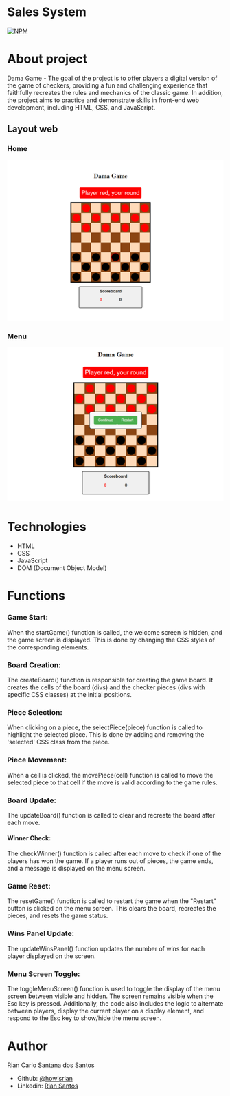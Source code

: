 # Sales System
[![NPM](https://img.shields.io/npm/l/react)](https://github.com/howisrian/damas/blob/main/LICENSE) 

# About project

Dama Game - The goal of the project is to offer players a digital version of the game of checkers, providing a fun and challenging experience that faithfully recreates the rules and mechanics of the classic game. In addition, the project aims to practice and demonstrate skills in front-end web development, including HTML, CSS, and JavaScript.

## Layout web

### Home
![Home section](./.github/dama_game.png)

### Menu
![Menu screen](./.github/menu-screen.png)

# Technologies 
- HTML
- CSS
- JavaScript
- DOM (Document Object Model)

# Functions

### Game Start: 
When the startGame() function is called, the welcome screen is hidden, and the game screen is displayed. This is done by changing the CSS styles of the corresponding elements.

### Board Creation: 
The createBoard() function is responsible for creating the game board. It creates the cells of the board (divs) and the checker pieces (divs with specific CSS classes) at the initial positions.

### Piece Selection: 
When clicking on a piece, the selectPiece(piece) function is called to highlight the selected piece. This is done by adding and removing the 'selected' CSS class from the piece.

### Piece Movement: 
When a cell is clicked, the movePiece(cell) function is called to move the selected piece to that cell if the move is valid according to the game rules.

### Board Update: 
The updateBoard() function is called to clear and recreate the board after each move.

#### Winner Check: 
The checkWinner() function is called after each move to check if one of the players has won the game. If a player runs out of pieces, the game ends, and a message is displayed on the menu screen.

### Game Reset: 
The resetGame() function is called to restart the game when the "Restart" button is clicked on the menu screen. This clears the board, recreates the pieces, and resets the game status.

### Wins Panel Update: 
The updateWinsPanel() function updates the number of wins for each player displayed on the screen.

### Menu Screen Toggle: 
The toggleMenuScreen() function is used to toggle the display of the menu screen between visible and hidden. The screen remains visible when the Esc key is pressed.
Additionally, the code also includes the logic to alternate between players, display the current player on a display element, and respond to the Esc key to show/hide the menu screen.

# Author

Rian Carlo Santana dos Santos

- Github: [@howisrian](https://www.github.com/howisrian)
- Linkedin: [Rian Santos](https://www.linkedin.com/in/santos-rian/)
